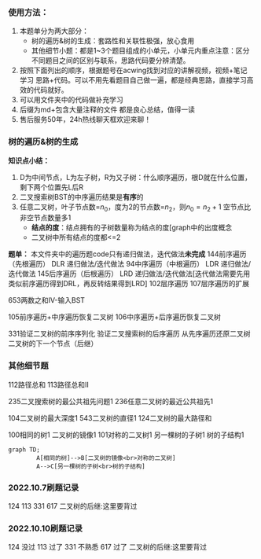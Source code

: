 ### 使用方法：
1. 本题单分为两大部分：
   - 树的遍历&树的生成：套路性和关联性极强，放心食用
   - 其他细节小题：都是1~3个题目组成的小单元，小单元内重点注意：区分不同题目之间的区别与联系，思路代码要分辨清楚。
2. 按照下面列出的顺序，根据题号在acwing找到对应的讲解视频，视频+笔记 学习 思路+代码。可以不用先看题目自己做一遍，都是经典思路，直接学习高效的代码就好。
3. 可以用文件夹中的代码做补充学习
4. 后缀为md+包含大量注释的文件 都是良心总结，值得一读
5. 售后服务50年，24h热线聊天框欢迎来聊！

### 树的遍历&树的生成
**知识点小结：**
1. D为中间节点，L为左子树，R为又子树：什么顺序遍历，根D就在什么位置，剩下两个位置先L后R
2. 二叉搜索树BST的中序遍历结果是**有序**的
3. 任意二叉树，叶子节点数=$n_0$，度为2的节点数=$n_2$，则$n_0 = n_2 + 1$ 
   空节点比非空节点数量多1
   - **结点的度**：结点拥有的子树数量称为结点的度[graph中的出度概念
   - 二叉树中所有结点的度都<=2

**题单：** 本文件夹中的遍历题code只有递归做法，迭代做法**未完成**
144前序遍历（先根遍历） DLR 递归做法/迭代做法
94中序遍历（中根遍历） LDR 递归做法/迭代做法
145后序遍历（后根遍历） LRD 递归做法/迭代做法[迭代做法需要先用类似前序遍历得到DRL，再反转结果得到LRD]
102层序遍历
107层序遍历的扩展

653两数之和IV-输入BST

105前序遍历+中序遍历恢复二叉树
106中序遍历+后序遍历恢复二叉树

331验证二叉树的前序序列化
验证二叉搜索树的后序遍历
从先序遍历还原二叉树
二叉树的下一个节点（后继）

### 其他细节题
112路径总和
113路径总和II

235二叉搜索树的最公共祖先问题1
236任意二叉树的最近公共祖先1

104二叉树的最大深度1
543二叉树的直径1
124二叉树的最大路径和

100相同的树1
二叉树的镜像1
101对称的二叉树1
另一棵树的子树1
树的子结构1

```mermaid
graph TD;
		A[相同的树]-->B[二叉树的镜像<br>对称的二叉树]
		A-->C[另一棵树的子树<br>树的子结构]
```




### 2022.10.7刷题记录
124
113 
331
617
二叉树的后继:这里要背过

### 2022.10.10刷题记录
124 没过
113 过了
331 不熟悉
617 过了
二叉树的后继:这里要背过
